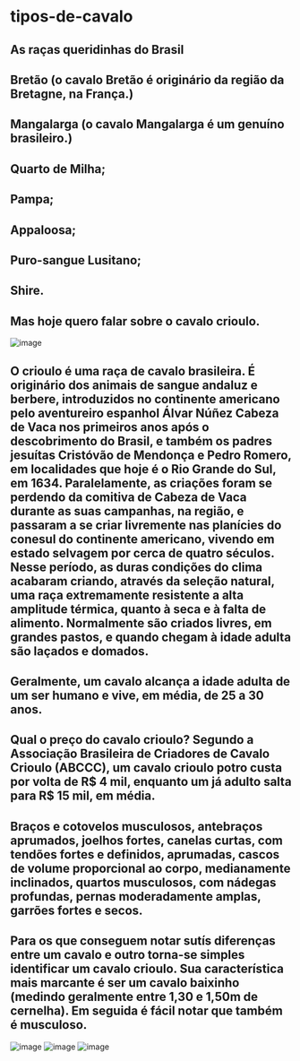 # tipos-de-cavalo
## As raças queridinhas do Brasil
## Bretão (o cavalo Bretão é originário da região da Bretagne, na França.)
## Mangalarga (o cavalo Mangalarga é um genuíno brasileiro.)
## Quarto de Milha;
## Pampa;
## Appaloosa;
## Puro-sangue Lusitano;
## Shire.
## Mas hoje quero falar sobre o cavalo crioulo.
![image](https://github.com/Carreta2008/tipos-de-cavalo/assets/151536561/f2a6f7ba-3186-4f27-86f3-1902f3583cde)
## O crioulo é uma raça de cavalo brasileira. É originário dos animais de sangue andaluz e berbere, introduzidos no continente americano pelo aventureiro espanhol Álvar Núñez Cabeza de Vaca nos primeiros anos após o descobrimento do Brasil, e também os padres jesuítas Cristóvão de Mendonça e Pedro Romero, em localidades que hoje é o Rio Grande do Sul, em 1634. Paralelamente, as criações foram se perdendo da comitiva de Cabeza de Vaca durante as suas campanhas, na região, e passaram a se criar livremente nas planícies do conesul do continente americano, vivendo em estado selvagem por cerca de quatro séculos. Nesse período, as duras condições do clima acabaram criando, através da seleção natural, uma raça extremamente resistente a alta amplitude térmica, quanto à seca e à falta de alimento. Normalmente são criados livres, em grandes pastos, e quando chegam à idade adulta são laçados e domados.
## Geralmente, um cavalo alcança a idade adulta de um ser humano e vive, em média, de 25 a 30 anos.
## Qual o preço do cavalo crioulo? Segundo a Associação Brasileira de Criadores de Cavalo Crioulo (ABCCC), um cavalo crioulo potro custa por volta de R$ 4 mil, enquanto um já adulto salta para R$ 15 mil, em média.
## Braços e cotovelos musculosos, antebraços aprumados, joelhos fortes, canelas curtas, com tendões fortes e definidos, aprumadas, cascos de volume proporcional ao corpo, medianamente inclinados, quartos musculosos, com nádegas profundas, pernas moderadamente amplas, garrões fortes e secos.
## Para os que conseguem notar sutís diferenças entre um cavalo e outro torna-se simples identificar um cavalo crioulo. Sua característica mais marcante é ser um cavalo baixinho (medindo geralmente entre 1,30 e 1,50m de cernelha). Em seguida é fácil notar que também é musculoso.
![image](https://github.com/Carreta2008/tipos-de-cavalo/assets/151536561/b0979138-88c5-46ac-9644-e752bf28b185)
![image](https://github.com/Carreta2008/tipos-de-cavalo/assets/151536561/eaedbd02-aba3-4170-8144-6860140fb7da)
![image](https://github.com/Carreta2008/tipos-de-cavalo/assets/151536561/01793891-a077-4738-a783-88327a524a93)

